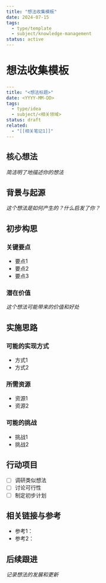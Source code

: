 ```yaml
---
title: "想法收集模板"
date: 2024-07-15
tags: 
  - type/template
  - subject/knowledge-management
status: active
---
```


# 想法收集模板

```yaml
---
title: "<想法标题>"
date: <YYYY-MM-DD>
tags: 
  - type/idea
  - subject/<相关领域>
status: draft
related: 
  - "[[相关笔记1]]"
---
```

## 核心想法

*简洁明了地描述你的想法*

## 背景与起源

*这个想法是如何产生的？什么启发了你？*

## 初步构思

### 关键要点
- 要点1
- 要点2
- 要点3

### 潜在价值
*这个想法可能带来的价值和好处*

## 实施思路

### 可能的实现方式
- 方式1
- 方式2

### 所需资源
- 资源1
- 资源2

### 可能的挑战
- 挑战1
- 挑战2

## 行动项目

- [ ] 调研类似想法
- [ ] 讨论可行性
- [ ] 制定初步计划

## 相关链接与参考

- 参考1：
- 参考2：

## 后续跟进

*记录想法的发展和更新* 